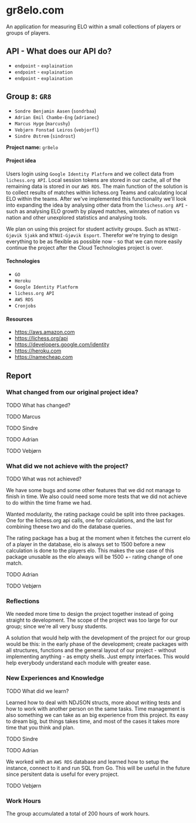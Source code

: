 # gr8elo.com

An application for measuring ELO within a small collections of players or groups of players.

## API - What does our API do?

* `endpoint` - `explaination`
* `endpoint` - `explaination`
* `endpoint` - `explaination`

## Group `8`: `GR8`

* `Sondre Benjamin Aasen` (`sondrbaa`)
* `Adrian Emil Chambe-Eng` (`adrianec`)
* `Marcus Hyge`  (`marcushy`)
* `Vebjørn Fonstad Leiros` (`vebjorfl`)
* `Sindre Østrem` (`sindrost`)

**Project name:** `gr8elo`

#### Project idea

Users login using `Google Identity Platform` and we collect data from `lichess.org API`. Local session tokens are stored in our cache, all of the remaining data is stored in our `AWS RDS`. The main function of the solution is to collect results of matches within lichess.org Teams and calculating local ELO within the teams. After we've implemented this functionality we'll look into expanding the idea by analysing other data from the `lichess.org API` - such as analysing ELO growth by played matches, winrates of nation vs nation and other unexplored statistics and analysing tools.

We plan on using this project for student activity groups. Such as `NTNUI-Gjøvik Sjakk` and `NTNUI-Gjøvik Esport`. Therefor we're trying to design everything to be as flexible as possible now - so that we can more easily continue the project after the Cloud Technologies project is over.

#### Technologies

* `GO`
* `Heroku`
* `Google Identity Platform`
* `lichess.org API`
* `AWS RDS`
* `Cronjobs`

#### Resources

* https://aws.amazon.com
* https://lichess.org/api
* https://developers.google.com/identity
* https://heroku.com
* https://namecheap.com

## Report

### What changed from our original project idea?

TODO What has changed?

TODO Marcus

TODO Sindre

TODO Adrian

TODO Vebjørn

### What did we not achieve with the project?

TODO What was not achieved?

We have some bugs and some other features that we did not manage to finish in time. We also could need some more tests that we did not achieve to do within the time frame we had. 

Wanted modularity, the rating package could be split into three packages.
One for the lichess.org api calls, one for calculations, and the last for combining theese two and do the database queries.

The rating package has a bug at the moment when it fetches the current elo of a player in the database, elo is always set to 1500 before a new calculation is done to the players elo.
This makes the use case of this package unusable as the elo always will be 1500 +- rating change of one match.

TODO Adrian

TODO Vebjørn

### Reflections

We needed more time to design the project together instead of going straight to development. The scope of the project was too large for our group; since we're all very busy students.

A solution that would help with the development of the project for our group would be this: in the early phase of the development; create packages with all structures, functions and the general layout of our project - without implementing anything - as empty shells. Just empty interfaces. This would help everybody understand each module with greater ease.

### New Experiences and Knowledge

TODO What did we learn?

Learned how to deal with NDJSON structs, more about writing tests and how to work with another person on the same tasks. Time management is also something we can take as an big experience from this project. Its easy to dream big, but things takes time, and most of the cases it takes more time that you think and plan.  

TODO Sindre

TODO Adrian

We worked with an `AWS RDS` database and learned how to setup the instance, connect to it and run SQL from Go. This will be useful in the future since persitent data is useful for every project.

TODO Vebjørn

### Work Hours

The group accumulated a total of 200 hours of work hours.
